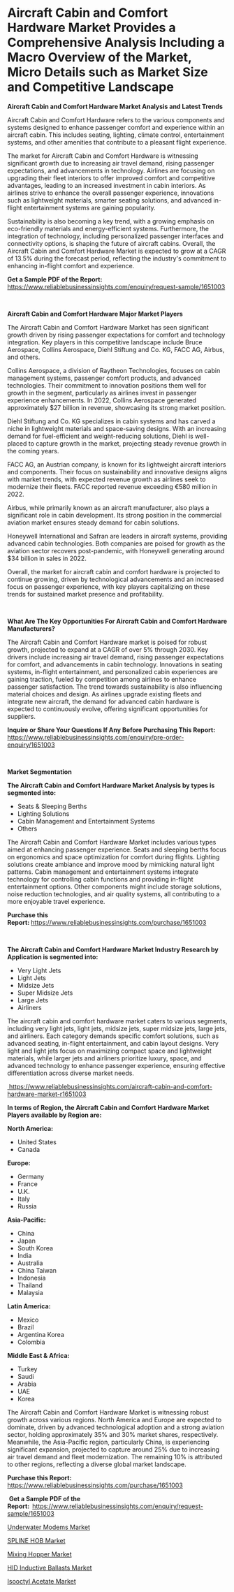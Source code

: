 <p><h1>Aircraft Cabin and Comfort Hardware Market Provides a Comprehensive Analysis Including a Macro Overview of the Market, Micro Details such as Market Size and Competitive Landscape</h1></p><p><strong>Aircraft Cabin and Comfort Hardware Market Analysis and Latest Trends</strong></p>
<p><p>Aircraft Cabin and Comfort Hardware refers to the various components and systems designed to enhance passenger comfort and experience within an aircraft cabin. This includes seating, lighting, climate control, entertainment systems, and other amenities that contribute to a pleasant flight experience. </p><p>The market for Aircraft Cabin and Comfort Hardware is witnessing significant growth due to increasing air travel demand, rising passenger expectations, and advancements in technology. Airlines are focusing on upgrading their fleet interiors to offer improved comfort and competitive advantages, leading to an increased investment in cabin interiors. As airlines strive to enhance the overall passenger experience, innovations such as lightweight materials, smarter seating solutions, and advanced in-flight entertainment systems are gaining popularity.</p><p>Sustainability is also becoming a key trend, with a growing emphasis on eco-friendly materials and energy-efficient systems. Furthermore, the integration of technology, including personalized passenger interfaces and connectivity options, is shaping the future of aircraft cabins. Overall, the Aircraft Cabin and Comfort Hardware Market is expected to grow at a CAGR of 13.5% during the forecast period, reflecting the industry's commitment to enhancing in-flight comfort and experience.</p></p>
<p><strong>Get a Sample PDF of the Report:&nbsp;</strong> <a href="https://www.reliablebusinessinsights.com/enquiry/request-sample/1651003?utm_campaign=1873&utm_medium=2&utm_source=Github&utm_content=ia&utm_term=23032025&utm_id=aircraft-cabin-and-comfort-hardware">https://www.reliablebusinessinsights.com/enquiry/request-sample/1651003</a></p>
<p>&nbsp;</p>
<p><strong>Aircraft Cabin and Comfort Hardware Major Market Players</strong></p>
<p><p>The Aircraft Cabin and Comfort Hardware Market has seen significant growth driven by rising passenger expectations for comfort and technology integration. Key players in this competitive landscape include Bruce Aerospace, Collins Aerospace, Diehl Stiftung and Co. KG, FACC AG, Airbus, and others.</p><p>Collins Aerospace, a division of Raytheon Technologies, focuses on cabin management systems, passenger comfort products, and advanced technologies. Their commitment to innovation positions them well for growth in the segment, particularly as airlines invest in passenger experience enhancements. In 2022, Collins Aerospace generated approximately $27 billion in revenue, showcasing its strong market position.</p><p>Diehl Stiftung and Co. KG specializes in cabin systems and has carved a niche in lightweight materials and space-saving designs. With an increasing demand for fuel-efficient and weight-reducing solutions, Diehl is well-placed to capture growth in the market, projecting steady revenue growth in the coming years.</p><p>FACC AG, an Austrian company, is known for its lightweight aircraft interiors and components. Their focus on sustainability and innovative designs aligns with market trends, with expected revenue growth as airlines seek to modernize their fleets. FACC reported revenue exceeding €580 million in 2022.</p><p>Airbus, while primarily known as an aircraft manufacturer, also plays a significant role in cabin development. Its strong position in the commercial aviation market ensures steady demand for cabin solutions. </p><p>Honeywell International and Safran are leaders in aircraft systems, providing advanced cabin technologies. Both companies are poised for growth as the aviation sector recovers post-pandemic, with Honeywell generating around $34 billion in sales in 2022.</p><p>Overall, the market for aircraft cabin and comfort hardware is projected to continue growing, driven by technological advancements and an increased focus on passenger experience, with key players capitalizing on these trends for sustained market presence and profitability.</p></p>
<p>&nbsp;</p>
<p><strong>What Are The Key Opportunities For Aircraft Cabin and Comfort Hardware Manufacturers?</strong></p>
<p><p>The Aircraft Cabin and Comfort Hardware market is poised for robust growth, projected to expand at a CAGR of over 5% through 2030. Key drivers include increasing air travel demand, rising passenger expectations for comfort, and advancements in cabin technology. Innovations in seating systems, in-flight entertainment, and personalized cabin experiences are gaining traction, fueled by competition among airlines to enhance passenger satisfaction. The trend towards sustainability is also influencing material choices and design. As airlines upgrade existing fleets and integrate new aircraft, the demand for advanced cabin hardware is expected to continuously evolve, offering significant opportunities for suppliers.</p></p>
<p><strong>Inquire or Share Your Questions If Any Before Purchasing This Report:</strong> <a href="https://www.reliablebusinessinsights.com/enquiry/pre-order-enquiry/1651003?utm_campaign=1873&utm_medium=2&utm_source=Github&utm_content=ia&utm_term=23032025&utm_id=aircraft-cabin-and-comfort-hardware">https://www.reliablebusinessinsights.com/enquiry/pre-order-enquiry/1651003</a></p>
<p>&nbsp;</p>
<p><strong>Market Segmentation</strong></p>
<p><strong>The Aircraft Cabin and Comfort Hardware Market Analysis by types is segmented into:</strong></p>
<p><ul><li>Seats & Sleeping Berths</li><li>Lighting Solutions</li><li>Cabin Management and Entertainment Systems</li><li>Others</li></ul></p>
<p><p>The Aircraft Cabin and Comfort Hardware Market includes various types aimed at enhancing passenger experience. Seats and sleeping berths focus on ergonomics and space optimization for comfort during flights. Lighting solutions create ambiance and improve mood by mimicking natural light patterns. Cabin management and entertainment systems integrate technology for controlling cabin functions and providing in-flight entertainment options. Other components might include storage solutions, noise reduction technologies, and air quality systems, all contributing to a more enjoyable travel experience.</p></p>
<p><strong>Purchase this Report:&nbsp;</strong><a href="https://www.reliablebusinessinsights.com/purchase/1651003?utm_campaign=1873&utm_medium=2&utm_source=Github&utm_content=ia&utm_term=23032025&utm_id=aircraft-cabin-and-comfort-hardware">https://www.reliablebusinessinsights.com/purchase/1651003</a></p>
<p>&nbsp;</p>
<p><strong>The Aircraft Cabin and Comfort Hardware Market Industry Research by Application is segmented into:</strong></p>
<p><ul><li>Very Light Jets</li><li>Light Jets</li><li>Midsize Jets</li><li>Super Midsize Jets</li><li>Large Jets</li><li>Airliners</li></ul></p>
<p><p>The aircraft cabin and comfort hardware market caters to various segments, including very light jets, light jets, midsize jets, super midsize jets, large jets, and airliners. Each category demands specific comfort solutions, such as advanced seating, in-flight entertainment, and cabin layout designs. Very light and light jets focus on maximizing compact space and lightweight materials, while larger jets and airliners prioritize luxury, space, and advanced technology to enhance passenger experience, ensuring effective differentiation across diverse market needs.</p></p>
<p><a href="https://www.reliablebusinessinsights.com/aircraft-cabin-and-comfort-hardware-market-r1651003?utm_campaign=1873&utm_medium=2&utm_source=Github&utm_content=ia&utm_term=23032025&utm_id=aircraft-cabin-and-comfort-hardware">&nbsp;https://www.reliablebusinessinsights.com/aircraft-cabin-and-comfort-hardware-market-r1651003</a></p>
<p><strong>In terms of Region, the Aircraft Cabin and Comfort Hardware Market Players available by Region are:</strong></p>
<p>
    <p> <strong> North America: </strong>
        <ul>
            <li>United States</li>
            <li>Canada</li>
        </ul>
        </p> 
    <p> <strong> Europe: </strong>
        <ul>
            <li>Germany</li>
            <li>France</li>
            <li>U.K.</li>
            <li>Italy</li>
            <li>Russia</li>
        </ul>
        </p> 
    <p> <strong> Asia-Pacific: </strong>
        <ul>
            <li>China</li>
            <li>Japan</li>
            <li>South Korea</li>
            <li>India</li>
            <li>Australia</li>
            <li>China Taiwan</li>
            <li>Indonesia</li>
            <li>Thailand</li>
            <li>Malaysia</li>
        </ul>
        </p> 
    <p> <strong> Latin America: </strong>
        <ul>
            <li>Mexico</li>
            <li>Brazil</li>
            <li>Argentina Korea</li>
            <li>Colombia</li>
        </ul>
        </p> 
    <p> <strong> Middle East & Africa: </strong>
        <ul>
            <li>Turkey</li>
            <li>Saudi</li>
            <li>Arabia</li>
            <li>UAE</li>
            <li>Korea</li>
        </ul>
    </p>
    </p>
<p><p>The Aircraft Cabin and Comfort Hardware Market is witnessing robust growth across various regions. North America and Europe are expected to dominate, driven by advanced technological adoption and a strong aviation sector, holding approximately 35% and 30% market shares, respectively. Meanwhile, the Asia-Pacific region, particularly China, is experiencing significant expansion, projected to capture around 25% due to increasing air travel demand and fleet modernization. The remaining 10% is attributed to other regions, reflecting a diverse global market landscape.</p></p>
<p><strong>Purchase this Report: </strong><a href="https://www.reliablebusinessinsights.com/purchase/1651003?utm_campaign=1873&utm_medium=2&utm_source=Github&utm_content=ia&utm_term=23032025&utm_id=aircraft-cabin-and-comfort-hardware">https://www.reliablebusinessinsights.com/purchase/1651003</a></p>
<p>&nbsp;<strong>Get a Sample PDF of the Report:&nbsp;&nbsp;</strong><a href="https://www.reliablebusinessinsights.com/enquiry/request-sample/1651003?utm_campaign=1873&utm_medium=2&utm_source=Github&utm_content=ia&utm_term=23032025&utm_id=aircraft-cabin-and-comfort-hardware">https://www.reliablebusinessinsights.com/enquiry/request-sample/1651003</a></p>
<p><strong></strong></p>
<p><p><a href="https://www.linkedin.com/pulse/underwater-modems-market-growth-study-provides-in-depth-insights-wgkuf?utm_campaign=1873&utm_medium=2&utm_source=Github&utm_content=ia&utm_term=23032025&utm_id=aircraft-cabin-and-comfort-hardware">Underwater Modems Market</a></p><p><a href="https://www.linkedin.com/pulse/spline-hob-market-report-in-depth-analysis-global-regional-chj8e?utm_campaign=1873&utm_medium=2&utm_source=Github&utm_content=ia&utm_term=23032025&utm_id=aircraft-cabin-and-comfort-hardware">SPLINE HOB Market</a></p><p><a href="https://www.linkedin.com/pulse/global-mixing-hopper-market-study-2025-2032-135-cagr-in-depth-e0rie?utm_campaign=1873&utm_medium=2&utm_source=Github&utm_content=ia&utm_term=23032025&utm_id=aircraft-cabin-and-comfort-hardware">Mixing Hopper Market</a></p><p><a href="https://github.com/steegwajma22/Market-Research-Report-List-1/blob/main/hid-inductive-ballasts-market.md?utm_campaign=1873&utm_medium=2&utm_source=Github&utm_content=ia&utm_term=23032025&utm_id=aircraft-cabin-and-comfort-hardware">HID Inductive Ballasts Market</a></p><p><a href="https://github.com/rokiahgrendy/Market-Research-Report-List-1/blob/main/isooctyl-acetate-market.md?utm_campaign=1873&utm_medium=2&utm_source=Github&utm_content=ia&utm_term=23032025&utm_id=aircraft-cabin-and-comfort-hardware">Isooctyl Acetate Market</a></p></p>